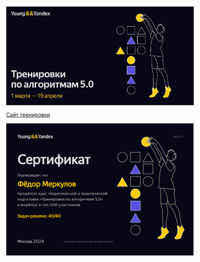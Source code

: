 ![Лого Тренировок](/Тренировки%20по%20алгоритмам%205.0%20от%20Яндекса/.github/Логотип%20тренировок%205.png)

[Сайт тренировки](https://yandex.ru/yaintern/algorithm-training?mindbox-message-key=-4501243880758312956&mindbox-click-id=a89f4150-88dd-4c0c-84d5-1b86b764b84f&utm_source=mindbox&utm_medium=email&utm_campaign=training4&utm_content=reg)

![Сертификат Тренировок](/Тренировки%20по%20алгоритмам%205.0%20от%20Яндекса/.github/Сертификат_Яндекс_5.0.PNG)
